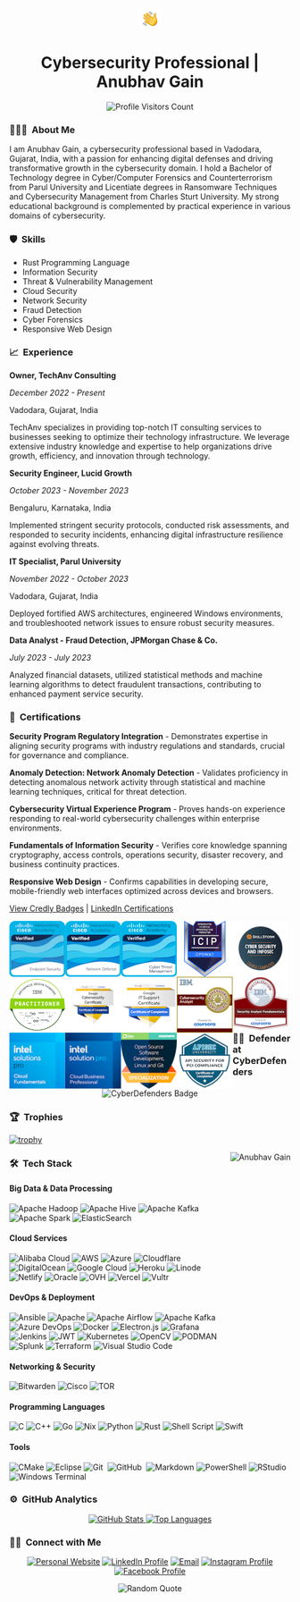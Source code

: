 <div align="center">
  <img alt="Anubhav Gain" src="./assets/Hand%20Wave.gif" width='40'/>
  <h1>Cybersecurity Professional | Anubhav Gain</h1>
</div>

<p align="center"> 
  <img src="https://profile-counter.glitch.me/mranv/count.svg" alt="Profile Visitors Count" />
</p>

### 👨🏻‍💻 &nbsp;About Me

I am Anubhav Gain, a cybersecurity professional based in Vadodara, Gujarat, India, with a passion for enhancing digital defenses and driving transformative growth in the cybersecurity domain. I hold a Bachelor of Technology degree in Cyber/Computer Forensics and Counterterrorism from Parul University and Licentiate degrees in Ransomware Techniques and Cybersecurity Management from Charles Sturt University. My strong educational background is complemented by practical experience in various domains of cybersecurity.

### 🛡️ &nbsp;Skills

- Rust Programming Language
- Information Security
- Threat & Vulnerability Management
- Cloud Security
- Network Security
- Fraud Detection
- Cyber Forensics
- Responsive Web Design

### 📈 &nbsp;Experience

**Owner, TechAnv Consulting**

_December 2022 - Present_

Vadodara, Gujarat, India

TechAnv specializes in providing top-notch IT consulting services to businesses seeking to optimize their technology infrastructure. We leverage extensive industry knowledge and expertise to help organizations drive growth, efficiency, and innovation through technology.

**Security Engineer, Lucid Growth**

_October 2023 - November 2023_

Bengaluru, Karnataka, India

Implemented stringent security protocols, conducted risk assessments, and responded to security incidents, enhancing digital infrastructure resilience against evolving threats.

**IT Specialist, Parul University**

_November 2022 - October 2023_

Vadodara, Gujarat, India

Deployed fortified AWS architectures, engineered Windows environments, and troubleshooted network issues to ensure robust security measures.

**Data Analyst - Fraud Detection, JPMorgan Chase & Co.**

_July 2023 - July 2023_

Analyzed financial datasets, utilized statistical methods and machine learning algorithms to detect fraudulent transactions, contributing to enhanced payment service security.

### 🏅 &nbsp;Certifications

**Security Program Regulatory Integration** - Demonstrates expertise in aligning security programs with industry regulations and standards, crucial for governance and compliance.

**Anomaly Detection: Network Anomaly Detection** - Validates proficiency in detecting anomalous network activity through statistical and machine learning techniques, critical for threat detection.

**Cybersecurity Virtual Experience Program** - Proves hands-on experience responding to real-world cybersecurity challenges within enterprise environments.

**Fundamentals of Information Security** - Verifies core knowledge spanning cryptography, access controls, operations security, disaster recovery, and business continuity practices.

**Responsive Web Design** - Confirms capabilities in developing secure, mobile-friendly web interfaces optimized across devices and browsers.

[View Credly Badges](https://www.credly.com/users/anubhavgain/badges) | [LinkedIn Certifications](https://www.linkedin.com/in/anubhavgain/details/certifications)

[<img align="left" width="100px" src="assets/certificates/endpoint-security.png"/>](https://www.credly.com/earner/earned/badge/8985bad1-afdb-4585-a5ae-55c8934e0691)

[<img align="left" width="100px" src="assets/certificates/network-defense.png"/>](https://www.credly.com/earner/earned/badge/76d416a9-8df6-42bd-9ce1-d45f62808f97)

[<img align="left" width="100px" src="assets/certificates/cyber-threat-management.png"/>](https://www.credly.com/earner/earned/badge/ddae222d-3448-46e1-8c92-770708a37ae9)

[<img align="left" width="100px" src="assets/certificates/opswat-introduction-to-critical-infrastructure-protection-icip.png"/>](https://www.credly.com/earner/earned/badge/bcfe3849-5490-4c6f-86b6-6e3a0e2970a2)

[<img align="left" width="100px" src="assets/certificates/cyber-security-and-infosec.png"/>](https://www.credly.com/earner/earned/badge/a8671f54-f749-4359-9a3c-70af45503545)

[<img align="left" width="100px" src="assets/certificates/enterprise-design-thinking-practitioner.png"/>](https://www.credly.com/earner/earned/badge/2f4a07b7-e07d-4454-a0b9-59d610e48c05)

[<img align="left" width="100px" src="assets/certificates/google-cybersecurity-certificate.png"/>](https://www.credly.com/earner/earned/badge/3970bfad-8620-4eab-89a2-54fc80532b5c)

[<img align="left" width="100px" src="assets/certificates/google-it-support-professional-certificate.1.png"/>](https://www.credly.com/earner/earned/badge/5c80926a-b4a4-4288-adbe-bf0289d68046)

[<img align="left" width="100px" src="assets/certificates/ibm-cybersecurity-analyst-professional-certificate.png"/>](https://www.credly.com/earner/earned/badge/f7339e66-931e-4233-b9f6-f4adc026d3b6)

[<img align="left" width="100px" src="assets/certificates/security-analyst-fundamentals-specialization.png"/>](https://www.credly.com/earner/earned/badge/7041f3dc-620c-4005-8963-2d5350ba6ce8)

[<img align="left" width="100px" src="assets/certificates/intel-cloud-fundamentals.png"/>](https://www.credly.com/earner/earned/badge/9ee45dbc-af3c-4dc3-8654-0cd8c2a4a6ce)

[<img align="left" width="100px" src="assets/certificates/intel-solution-pro-cloud-business-professional.png"/>](https://www.credly.com/earner/earned/badge/07b0fcb7-9cdc-46e8-abf7-420e9aabfcde)

[<img align="left" width="100px" src="assets/certificates/open-source-software-development-linux-and-git-specialization.png"/>](https://www.credly.com/earner/earned/badge/9d71c632-e793-4d71-8789-58402017445f)

[<img align="left" width="100px" src="assets/certificates/api-security-for-pci-compliance.png"/>](https://www.credly.com/earner/earned/badge/e589b8ac-0308-4e2b-9c63-8e742cd336ef)

<br/><br/><br/><br/><br/><br/><br/>

### 🥷🏻 &nbsp;Defender at CyberDefenders

<div align="center">
<img src="https://cyberdefenders-storage.s3.me-central-1.amazonaws.com/profile-badges/mranv.png" alt="CyberDefenders Badge" />
</div>

### 🏆 &nbsp;Trophies

[![trophy](https://github-profile-trophy.vercel.app/?username=mranv&theme=onedark)](https://github.com/mranv)

<div>
  <img alt="Anubhav Gain" src="https://randommeme-five.vercel.app/" align="right" style="height: 400px;"/>
</div>

### 🛠 &nbsp;Tech Stack

#### Big Data & Data Processing

![Apache Hadoop](https://img.shields.io/badge/Apache%20Hadoop-66CCFF?style=plastic&logo=apachehadoop&logoColor=black)
![Apache Hive](https://img.shields.io/badge/Apache%20Hive-FDEE21?style=plastic&logo=apachehive&logoColor=black)
![Apache Kafka](https://img.shields.io/badge/Apache%20Kafka-000?style=plastic&logo=apachekafka)
![Apache Spark](https://img.shields.io/badge/Apache%20Spark-FDEE21?style=plastic&logo=apachespark&logoColor=black)
![ElasticSearch](https://img.shields.io/badge/-ElasticSearch-005571?style=plastic&logo=elasticsearch)

#### Cloud Services

![Alibaba Cloud](https://img.shields.io/badge/AlibabaCloud-%23FF6701.svg?style=plastic&logo=alibabacloud&logoColor=white)
![AWS](https://img.shields.io/badge/AWS-%23FF9900.svg?style=plastic&logo=amazon-aws&logoColor=white)
![Azure](https://img.shields.io/badge/azure-%230072C6.svg?style=plastic&logo=microsoftazure&logoColor=white)
![Cloudflare](https://img.shields.io/badge/Cloudflare-F38020?style=plastic&logo=Cloudflare&logoColor=white)
![DigitalOcean](https://img.shields.io/badge/DigitalOcean-%230167ff.svg?style=plastic&logo=digitalOcean&logoColor=white)
![Google Cloud](https://img.shields.io/badge/GoogleCloud-%234285F4.svg?style=plastic&logo=google-cloud&logoColor=white)
![Heroku](https://img.shields.io/badge/heroku-%23430098.svg?style=plastic&logo=heroku&logoColor=white)
![Linode](https://img.shields.io/badge/linode-00A95C?style=plastic&logo=linode&logoColor=white)
![Netlify](https://img.shields.io/badge/netlify-%23000000.svg?style=plastic&logo=netlify&logoColor=%2300C7B7)
![Oracle](https://img.shields.io/badge/Oracle-F80000?style=plastic&logo=oracle&logoColor=white)
![OVH](https://img.shields.io/badge/ovh-%23123F6D.svg?style=plastic&logo=ovh&logoColor=%23123F6D)
![Vercel](https://img.shields.io/badge/vercel-%23000000.svg?style=plastic&logo=vercel&logoColor=white)
![Vultr](https://img.shields.io/badge/Vultr-007BFC.svg?style=plastic&logo=vultr)

#### DevOps & Deployment

![Ansible](https://img.shields.io/badge/ansible-%231A1918.svg?style=plastic&logo=ansible&logoColor=white)
![Apache](https://img.shields.io/badge/apache-%23D42029.svg?style=plastic&logo=apache&logoColor=white)
![Apache Airflow](https://img.shields.io/badge/Apache%20Airflow-017CEE?style=plastic&logo=Apache%20Airflow&logoColor=white)
![Apache Kafka](https://img.shields.io/badge/apachekafka-231F20.svg?style=plastic&logo=apachekafka&logoColor=white&color=%23231F20)
![Azure DevOps](https://img.shields.io/badge/azuredevops-0078D7.svg?style=plastic&logo=azuredevops&logoColor=white&color=%230078D7)
![Docker](https://img.shields.io/badge/docker-%230db7ed.svg?style=plastic&logo=docker&logoColor=white)
![Electron.js](https://img.shields.io/badge/Electron-191970?style=plastic&logo=Electron&logoColor=white)
![Grafana](https://img.shields.io/badge/grafana-F46800.svg?style=plastic&logo=grafana&logoColor=white&color=%23F46800)
![Jenkins](https://img.shields.io/badge/jenkins-%232C5263.svg?style=plastic&logo=jenkins&logoColor=white)
![JWT](https://img.shields.io/badge/JWT-black?style=plastic&logo=JSON%20web%20tokens)
![Kubernetes](https://img.shields.io/badge/kubernetes-%23326ce5.svg?style=plastic&logo=kubernetes&logoColor=white)
![OpenCV](https://img.shields.io/badge/opencv-%23white.svg?style=plastic&logo=opencv&logoColor=white)
![PODMAN](https://img.shields.io/badge/podman-892CA0.svg?style=plastic&logo=podman&logoColor=white)
![Splunk](https://img.shields.io/badge/splunk-000000.svg?style=plastic&logo=splunk&color=%23000000)
![Terraform](https://img.shields.io/badge/terraform-%235835CC.svg?style=plastic&logo=terraform&logoColor=white)
![Visual Studio Code](https://img.shields.io/badge/-Visual%20Studio%20Code-05122A?style=flat&logo=visual-studio-code&logoColor=007ACC)&nbsp;

#### Networking & Security

![Bitwarden](https://img.shields.io/badge/bitwarden-%23175DDC.svg?style=plastic&logo=bitwarden&logoColor=white)
![Cisco](https://img.shields.io/badge/cisco-%23049fd9.svg?style=plastic&logo=cisco&logoColor=black)
![TOR](https://img.shields.io/badge/tor-%237E4798.svg?style=plastic&logo=tor-project&logoColor=white)

#### Programming Languages

![C](https://img.shields.io/badge/C-A8B9CC?logo=c&logoColor=black&style=plastic)
![C++](https://img.shields.io/badge/C++-00599C?logo=cplusplus&logoColor=white&style=plastic)
![Go](https://img.shields.io/badge/Go-00ADD8?logo=go&logoColor=white&style=plastic)
![Nix](https://img.shields.io/badge/NIX-5277C3.svg?style=plastic&logo=NixOS&logoColor=white)
![Python](https://img.shields.io/badge/python-3670A0?style=plastic&logo=python&logoColor=ffdd54)
![Rust](https://img.shields.io/badge/rust-%23000000.svg?style=plastic&logo=rust&logoColor=white)
![Shell Script](https://img.shields.io/badge/shell_script-%23121011.svg?style=plastic&logo=gnu-bash&logoColor=white)
![Swift](https://img.shields.io/badge/Swift-FA7343?logo=swift&logoColor=white&style=plastic)

#### Tools

![CMake](https://img.shields.io/badge/CMake-%23008FBA.svg?style=plastic&logo=cmake&logoColor=white)
![Eclipse](https://img.shields.io/badge/-Eclipse-05122A?style=flat&logo=eclipse-ide&logoColor=2C2255)
![Git](https://img.shields.io/badge/-Git-05122A?style=flat&logo=git)&nbsp;
![GitHub](https://img.shields.io/badge/-GitHub-05122A?style=flat&logo=github)&nbsp;
![Markdown](https://img.shields.io/badge/markdown-%23000000.svg?style=plastic&logo=markdown&logoColor=white)
![PowerShell](https://img.shields.io/badge/PowerShell-%235391FE.svg?style=plastic&logo=powershell&logoColor=white)
![RStudio](https://img.shields.io/badge/-RStudio-05122A?style=flat&logo=rstudio)&nbsp;
![Windows Terminal](https://img.shields.io/badge/Windows%20Terminal-%234D4D4D.svg?style=plastic&logo=windows-terminal&logoColor=white)

### ⚙️ &nbsp;GitHub Analytics

<p align="center">
<a href="https://github.com/mranv">
  <img src="https://github-readme-stats-eight-theta.vercel.app/api?username=mranv&show_icons=true&theme=algolia&include_all_commits=true&count_private=true" alt="GitHub Stats"/>
  <img src="https://github-readme-stats-eight-theta.vercel.app/api/top-langs/?username=mranv&layout=compact&langs_count=8&theme=algolia" alt="Top Languages"/>
</a>
</p>

### 🤝🏻 &nbsp;Connect with Me

<p align="center">
<a href="https://www.techanv.com"><img src="https://img.shields.io/badge/-techanv.com-3423A6?style=flat&logo=Google-Chrome&logoColor=white" alt="Personal Website"/></a>
<a href="https://linkedin.com/in/anubhavgain"><img src="https://img.shields.io/badge/-Anubhav%20Gain-0077B5?style=flat&logo=Linkedin&logoColor=white" alt="LinkedIn Profile"/></a>
<a href="mailto:iamanubhavgain@gmail.com"><img src="https://img.shields.io/badge/-iamanubhavgain@gmail.com-D14836?style=flat&logo=Gmail&logoColor=white" alt="Email"/></a>
<a href="https://instagram.com/anubhavgain"><img src="https://img.shields.io/badge/-@anubhavgain-E4405F?style=flat&logo=Instagram&logoColor=white" alt="Instagram Profile"/></a>
<a href="https://www.facebook.com/mr.anv.1"><img src="https://img.shields.io/badge/-@Anubhav-1877F2?style=flat&logo=Facebook&logoColor=white" alt="Facebook Profile"/></a>
</p>

<div align="center">
<img src="https://quotes-github-readme.vercel.app/api?type=horizontal&theme=gruvbox" alt="Random Quote"/>
</div>
